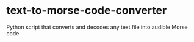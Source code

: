 # text-to-morse-code-converter
Python script that converts and decodes any text file into audible Morse code. 
